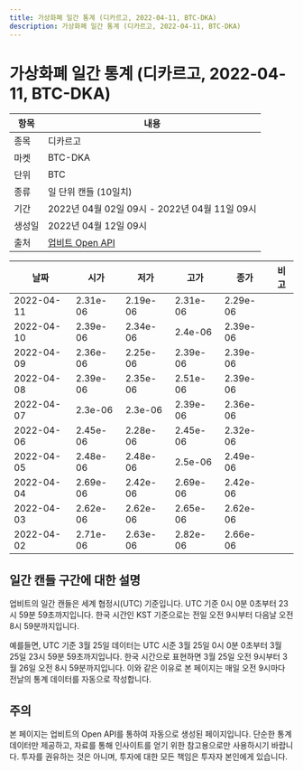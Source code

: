 ```yaml
---
title: 가상화폐 일간 통계 (디카르고, 2022-04-11, BTC-DKA)
description: 가상화폐 일간 통계 (디카르고, 2022-04-11, BTC-DKA)
---
```



가상화폐 일간 통계 (디카르고, 2022-04-11, BTC-DKA)
===

|항목|내용|
|--|--|
|종목|디카르고|
|마켓|BTC-DKA|
|단위|BTC|
|종류|일 단위 캔들 (10일치)|
|기간|2022년 04월 02일 09시 - 2022년 04월 11일 09시|
|생성일|2022년 04월 12일 09시|
|출처|[업비트 Open API](https://docs.upbit.com)|


|날짜|시가|저가|고가|종가|비고|
|--|--|--|--|--|--|
|2022-04-11|2.31e-06|2.19e-06|2.31e-06|2.29e-06|    |
|2022-04-10|2.39e-06|2.34e-06|2.4e-06|2.39e-06|    |
|2022-04-09|2.36e-06|2.25e-06|2.39e-06|2.39e-06|    |
|2022-04-08|2.39e-06|2.35e-06|2.51e-06|2.39e-06|    |
|2022-04-07|2.3e-06|2.3e-06|2.39e-06|2.36e-06|    |
|2022-04-06|2.45e-06|2.28e-06|2.45e-06|2.32e-06|    |
|2022-04-05|2.48e-06|2.48e-06|2.5e-06|2.49e-06|    |
|2022-04-04|2.69e-06|2.42e-06|2.69e-06|2.42e-06|    |
|2022-04-03|2.62e-06|2.62e-06|2.65e-06|2.62e-06|    |
|2022-04-02|2.71e-06|2.63e-06|2.82e-06|2.66e-06|    |


일간 캔들 구간에 대한 설명
---


업비트의 일간 캔들은 세계 협정시(UTC) 기준입니다. 
UTC 기준 0시 0분 0초부터 23시 59분 59초까지입니다. 
한국 시간인 KST 기준으로는 전일 오전 9시부터 다음날 오전 8시 59분까지입니다. 


예를들면, UTC 기준 3월 25일 데이터는 UTC 시준 3월 25일 0시 0분 0초부터 3월 25일 23시 59분 59초까지입니다. 
한국 시간으로 표현하면 3월 25일 오전 9시부터 3월 26일 오전 8시 59분까지입니다. 
이와 같은 이유로 본 페이지는 매일 오전 9시마다 전날의 통계 데이터를 자동으로 작성합니다. 


주의
---


본 페이지는 업비트의 Open API를 통하여 자동으로 생성된 페이지입니다. 
단순한 통계 데이터만 제공하고, 자료를 통해 인사이트를 얻기 위한 참고용으로만 사용하시기 바랍니다. 
투자를 권유하는 것은 아니며, 투자에 대한 모든 책임은 투자자 본인에게 있습니다. 
